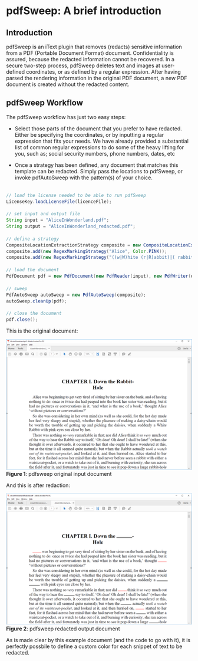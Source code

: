 # pdfSweep: A brief introduction

## Introduction

pdfSweep is an iText plugin that removes (redacts) sensitive information from a PDF (Portable Document Format) document. 
Confidentiality is assured, because the redacted information cannot be recovered. 
In a secure two-step process, pdfSweep deletes text and images at user-defined coordinates, or as defined by a regular expression. 
After having parsed the rendering information in the original PDF document, a new PDF document is created without the redacted content.

## pdfSweep Workflow

The pdfSweep workflow has just two easy steps:

* Select those parts of the document that you prefer to have redacted. 
Either be specifying the coordinates, or by inputting a regular expression that fits your needs.
We have already provided a substantial list of common regular expressions to do some of the heavy lifting for you, such as;
social security numbers, phone numbers, dates, etc

* Once a strategy has been defined, any document that matches this template can be redacted. Simply pass the locations to pdfSweep, or invoke pdfAutoSweep with the pattern(s) of your choice.

```java

// load the license needed to be able to run pdfSweep
LicenseKey.loadLicenseFile(licenceFile);

// set input and output file
String input = "AliceInWonderland.pdf";
String output = "AliceInWonderland_redacted.pdf";

// define a strategy
CompositeLocationExtractionStrategy composite = new CompositeLocationExtractionStrategy();			// a Composite strategy acts as a collection of other strategies
composite.add(new RegexMarkingStrategy("Alice", Color.PINK));										// redact all occurences of the word 'Alice' with a pink marker
composite.add(new RegexMarkingStrategy("((w|W)hite (r|R)abbit)|( rabbit)|(Rabbit)", Color.GRAY));	// redact all occurences of 'White Rabbit' (with some variations on case) with a gray marker

// load the document
PdfDocument pdf = new PdfDocument(new PdfReader(input), new PdfWriter(output));

// sweep
PdfAutoSweep autoSweep = new PdfAutoSweep(composite);
autoSweep.cleanUp(pdf);

// close the document
pdf.close();
```

This is the original document:

![Figure 1: pdfSweep example input document](Images/pdfsweep_input_document.png)
**Figure 1**: pdfsweep original input document

And this is after redaction:

![Figure 2: pdfSweep example output document](Images/pdfsweep_output_document.png)
**Figure 2**: pdfsweep redacted output document

As is made clear by this example document (and the code to go with it), it is perfectly possbile to define a custom color for each snippet of text to be redacted.
